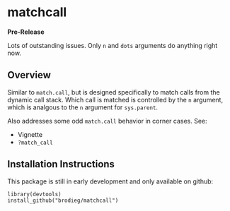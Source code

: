 matchcall
=========

**Pre-Release**

Lots of outstanding issues.  Only `n` and `dots` arguments do anything right now.

## Overview

Similar to `match.call`, but is designed specifically to match calls from the
dynamic call stack.  Which call is matched is controlled by the `n` argument,
which is analgous to the `n` argument for `sys.parent`.

Also addresses some odd `match.call` behavior in corner cases.  See:

* Vignette
* `?match_call`

## Installation Instructions

This package is still in early development and only available on github:

```
library(devtools)
install_github("brodieg/matchcall")
```
